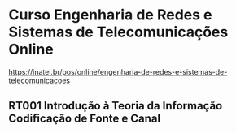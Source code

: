 # Curso Engenharia de Redes e Sistemas de Telecomunicações Online

https://inatel.br/pos/online/engenharia-de-redes-e-sistemas-de-telecomunicacoes



## RT001 Introdução à Teoria da Informação Codificação de Fonte e Canal

